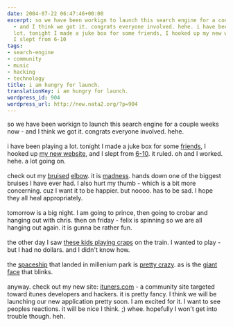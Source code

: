 ```yaml
---
date: 2004-07-22 06:47:46+00:00
excerpt: so we have been workign to launch this search engine for a couple weeks now
  - and I think we got it. congrats everyone involved. hehe. i have been playing a
  lot. tonight I made a juke box for some friends, I hooked up my new website, and
  I slept from 6-10
tags:
- search-engine
- community
- music
- hacking
- technology
title: i am hungry for launch.
translationKey: i am hungry for launch.
wordpress_id: 904
wordpress_url: http://new.nata2.org/?p=904
---
```


so we have been workign to launch this search engine for a couple weeks now - and I think we got it. congrats everyone involved. hehe. <br/><br/>i have been playing a lot. tonight I made a juke box for some <a href="http://www.killhannah.com">friends</a>, I hooked up <a href="http://www.ituners.com">my new website</a>, and I slept from <a href="http://www.bitboost.com/PS_67-72-207-6-10.gif">6-10</a>. it ruled. oh and I worked. hehe. a lot going on. <br/><br/>check out my <a href="https://web.archive.org/web/20030814003134/http://www.nata2.info//pictures/misc/phone_camera/nokia_6600/210720042330/Nokia6600(140).jpg">bruised</a> <a href="https://web.archive.org/web/20030814003134/http://www.nata2.info//pictures/misc/phone_camera/nokia_6600/210720042330/Nokia6600(139).jpg">elbow</a>. it is <a href="https://web.archive.org/web/20030814003134/http://www.nata2.info//pictures/misc/phone_camera/nokia_6600/210720042330/Nokia6600(143).jpg">madness</a>. hands down one of the biggest bruises I have ever had. I also hurt my thumb - which is a bit more concerning. cuz I want it to be happier. but noooo. has to be sad. I hope they all heal appropriately. 
<br/><br/>tomorrow is a big night. I am going to prince, then going to crobar and hanging out with chris. then on friday - felix is spinning so we are all hanging out again. it is gunna be rather fun. <br/><br/>the other day I saw <a href="https://web.archive.org/web/20030814003134/http://www.nata2.info//pictures/misc/phone_camera/nokia_6600/210720042332/Nokia6600(131).jpg">these kids playing craps</a> on the train. I wanted to play - but I had no dollars. and I didn't know how. <br/><br/>the <a href="https://web.archive.org/web/20030814003134/http://www.nata2.info//pictures/misc/phone_camera/nokia_6600/210720042332/Nokia6600(124).jpg">spaceship</a> that landed in millenium park is <a href="https://web.archive.org/web/20030814003134/http://www.nata2.info//pictures/misc/phone_camera/nokia_6600/210720042332/Nokia6600(123).jpg">pretty crazy</a>. as is the <a href="https://web.archive.org/web/20030814003134/http://www.nata2.info//pictures/misc/phone_camera/nokia_6600/210720042332/Nokia6600(125).jpg">giant face</a> that blinks.<br/><br/>anyway. check out my new site: <a href="http://www.ituners.com">ituners.com</a> - a community site targeted toward itunes developers and hackers. it is pretty fancy. I think we will be launching our new application pretty soon. I am excited for it. I want to see peoples reactions. it will be nice I think. ;) whee. hopefully I won't get into trouble though. heh.